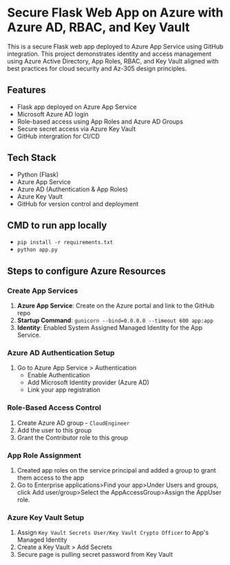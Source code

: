 # Secure Flask Web App on Azure with Azure AD, RBAC, and Key Vault
 This is a secure Flask web app deployed to Azure App Service using GitHub integration. This project demonstrates identity and access management using Azure Active Directory, App Roles, RBAC, and Key Vault aligned with best practices for cloud security and Az-305 design principles.

## Features 
- Flask app deployed on Azure App Service
- Microsoft Azure AD login
- Role-based access using App Roles and Azure AD Groups
- Secure secret access via Azure Key Vault
- GitHub intergration for CI/CD

## Tech Stack 
- Python (Flask)
- Azure App Service
- Azure AD (Authentication & App Roles)
- Azure Key Vault
- GitHub for version control and deployment

## CMD to run app locally 
-  `pip install -r requirements.txt`
-  `python app.py`

## Steps to configure Azure Resources 
  ### Create App Services
   1. **Azure App Service**: Create on the Azure portal and link to the GitHub repo
   2. **Startup Command**: `gunicorn --bind=0.0.0.0 --timeout 600 app:app`
   3. **Identity**: Enabled System Assigned Managed Identity for the App Service.
  ### Azure AD Authentication Setup 
   1. Go to Azure App Service > Authentication
       - Enable Authentication
       - Add Microsoft Identity provider (Azure AD)
       - Link your app registration
  ### Role-Based Access Control 
   1. Create Azure AD group - `CloudEngineer` 
   2. Add the user to this group 
   3. Grant the Contributor role to this group
  ### App Role Assignment 
   1. Created app roles on the service principal and added a group to grant them access to the app
   2. Go to Enterprise applications>Find your app>Under Users and groups, click Add user/group>Select the AppAccessGroup>Assign the AppUser role.
  ### Azure Key Vault Setup 
   1. Assign `Key Vault Secrets User/Key Vault Crypto Officer` to App's Managed Identity
   2. Create a Key Vault > Add Secrets
   3. Secure page is pulling secret password from Key Vault
       

    